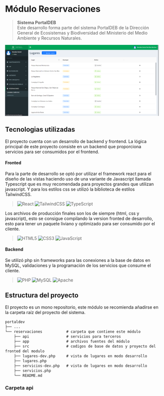 # Módulo Reservaciones

> **Sistema PortalDEB** <br/> Este desarrollo forma parte del sistema PortalDEB de la Dirección General de Ecosistemas y Biodiversidad del Ministerio del Medio Ambiente y Recursos Naturales.

![Alt text](/src/assets/vista-lugares.png "Vista lugares")

## Tecnologias utilizadas

El proyecto cuenta con un desarrollo de backend y frontend. La lógica principal de este proyecto consiste en un backend que proporciona servicios para ser consumidos por el frontend.

#### **Fronted**

Para la parte de desarrollo se optó por utilizar el framework react para el diseño de las vistas haciendo uso de una variante de Javascript llamada Typescript que es muy recomendada para proyectos grandes que utilizan javascript. Y para los estilos css se utilizó la biblioteca de estilos TailwindCSS.<br>

> ![React](https://img.shields.io/badge/react-%2320232a.svg?style=for-the-badge&logo=react&logoColor=%2361DAFB) ![TailwindCSS](https://img.shields.io/badge/tailwindcss-%2338B2AC.svg?style=for-the-badge&logo=tailwind-css&logoColor=white) ![TypeScript](https://img.shields.io/badge/typescript-%23007ACC.svg?style=for-the-badge&logo=typescript&logoColor=white)<br>

Los archivos de producción finales son los de siempre (html, css y javascript), esto se consigue compilando la version fronted de desarrollo, esto para tener un paquete liviano y optimizado para ser consumido por el cliente.<br>

> ![HTML5](https://img.shields.io/badge/html5-%23E34F26.svg?style=for-the-badge&logo=html5&logoColor=white) ![CSS3](https://img.shields.io/badge/css3-%231572B6.svg?style=for-the-badge&logo=css3&logoColor=white) ![JavaScript](https://img.shields.io/badge/javascript-%23323330.svg?style=for-the-badge&logo=javascript&logoColor=%23F7DF1E)<br>

#### Backend

Se utilizó php sin frameworks para las conexiones a la base de datos en MySQL, validaciones y la programación de los servicios que consume el cliente.<br>

> ![PHP](https://img.shields.io/badge/php-%23777BB4.svg?style=for-the-badge&logo=php&logoColor=white) ![MySQL](https://img.shields.io/badge/mysql-%2300f.svg?style=for-the-badge&logo=mysql&logoColor=white) ![Apache](https://img.shields.io/badge/apache-%23D42029.svg?style=for-the-badge&logo=apache&logoColor=white)<br>

## Estructura del proyecto

El proyecto es un mono repositorio, este módulo se recomienda añadirse en la carpeta raíz del proyecto del sistema.

```
portaldev
├── ...
└── reservaciones           # carpeta que contiene este módulo
    ├── api                 # servicios para terceros
    ├── app                 # archivos fuentes del módulo
    ├── src                 # codigos de base de datos y proyecto del fronted del modulo
    ├── lugares-dev.php     # vista de lugares en modo desarrollo
    ├── lugares.php
    ├── servicios-dev.php   # vista de lugares en modo desarrollo
    ├── servicios.php
    └── README.md

```

### Carpeta api
